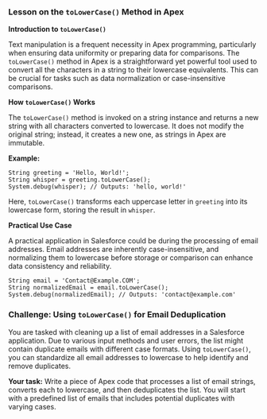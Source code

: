 ### Lesson on the `toLowerCase()` Method in Apex

**Introduction to `toLowerCase()`**

Text manipulation is a frequent necessity in Apex programming, particularly when ensuring data uniformity or preparing data for comparisons. The `toLowerCase()` method in Apex is a straightforward yet powerful tool used to convert all the characters in a string to their lowercase equivalents. This can be crucial for tasks such as data normalization or case-insensitive comparisons.

**How `toLowerCase()` Works**

The `toLowerCase()` method is invoked on a string instance and returns a new string with all characters converted to lowercase. It does not modify the original string; instead, it creates a new one, as strings in Apex are immutable.

**Example:**
```apex
String greeting = 'Hello, World!';
String whisper = greeting.toLowerCase();
System.debug(whisper); // Outputs: 'hello, world!'
```

Here, `toLowerCase()` transforms each uppercase letter in `greeting` into its lowercase form, storing the result in `whisper`.

**Practical Use Case**

A practical application in Salesforce could be during the processing of email addresses. Email addresses are inherently case-insensitive, and normalizing them to lowercase before storage or comparison can enhance data consistency and reliability.

```apex
String email = 'Contact@Example.COM';
String normalizedEmail = email.toLowerCase();
System.debug(normalizedEmail); // Outputs: 'contact@example.com'
```

### Challenge: Using `toLowerCase()` for Email Deduplication

You are tasked with cleaning up a list of email addresses in a Salesforce application. Due to various input methods and user errors, the list might contain duplicate emails with different case formats. Using `toLowerCase()`, you can standardize all email addresses to lowercase to help identify and remove duplicates.

**Your task:**
Write a piece of Apex code that processes a list of email strings, converts each to lowercase, and then deduplicates the list. You will start with a predefined list of emails that includes potential duplicates with varying cases.
